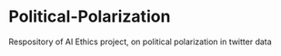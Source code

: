 # Political-Polarization
Respository of AI Ethics project, on political polarization in twitter data
